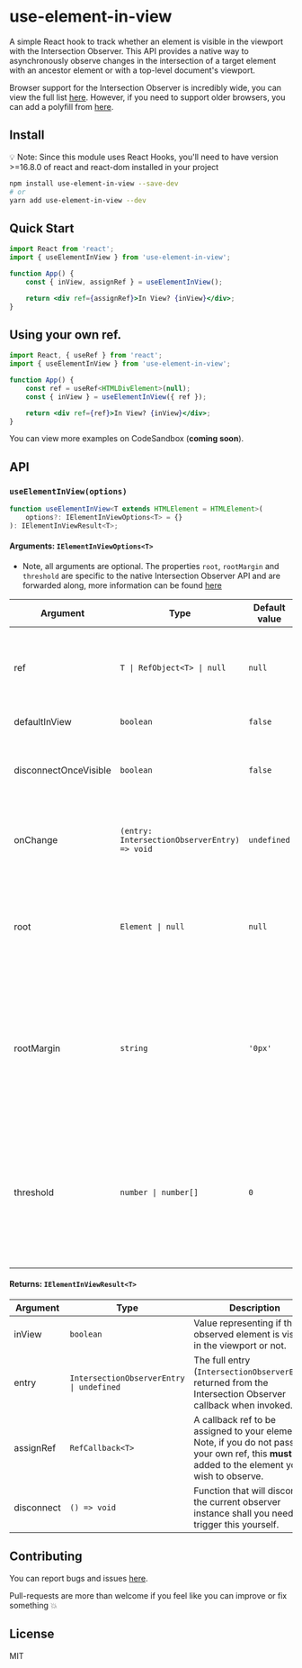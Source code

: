 # use-element-in-view

A simple React hook to track whether an element is visible in the viewport with the Intersection Observer.
This API provides a native way to asynchronously observe changes in the intersection of a target element with an ancestor element or with a top-level document's viewport.

Browser support for the Intersection Observer is incredibly wide, you can view the full list [here](https://caniuse.com/intersectionobserver). However, if you need to support older browsers, you can add a polyfill from [here](https://www.npmjs.com/package/intersection-observer).

## Install

💡 Note: Since this module uses React Hooks, you'll need to have version >=16.8.0 of react and react-dom installed in your project

```sh
npm install use-element-in-view --save-dev
# or
yarn add use-element-in-view --dev
```

## Quick Start

```jsx
import React from 'react';
import { useElementInView } from 'use-element-in-view';

function App() {
    const { inView, assignRef } = useElementInView();

    return <div ref={assignRef}>In View? {inView}</div>;
}
```

## Using your own ref.

```jsx
import React, { useRef } from 'react';
import { useElementInView } from 'use-element-in-view';

function App() {
    const ref = useRef<HTMLDivElement>(null);
    const { inView } = useElementInView({ ref });

    return <div ref={ref}>In View? {inView}</div>;
}
```

You can view more examples on CodeSandbox (**coming soon**).

## API

### `useElementInView(options)`

```ts
function useElementInView<T extends HTMLElement = HTMLElement>(
    options?: IElementInViewOptions<T> = {}
): IElementInViewResult<T>;
```

#### Arguments: `IElementInViewOptions<T>`

-   Note, all arguments are optional. The properties `root`, `rootMargin` and `threshold` are specific to the native Intersection Observer API and are forwarded along, more information can be found [here](https://developer.mozilla.org/en-US/docs/Web/API/IntersectionObserver)

| Argument              | Type                                         | Default value | Description                                                                                                                                                                                                                                                                                                         |
| --------------------- | -------------------------------------------- | ------------- | ------------------------------------------------------------------------------------------------------------------------------------------------------------------------------------------------------------------------------------------------------------------------------------------------------------------- |
| ref                   | `T \| RefObject<T> \| null`                  | `null`        | Pass in your own ref instead of using the ref callback provided. This can be useful if you already have a ref inside your component you want to observe.                                                                                                                                                            |
| defaultInView         | `boolean`                                    | `false`       | Set the default value for the inView property.                                                                                                                                                                                                                                                                      |
| disconnectOnceVisible | `boolean`                                    | `false`       | Will disconnect the observer once the observed element has entered the viewport. A use-case for this is for lazy-loading images.                                                                                                                                                                                    |
| onChange              | `(entry: IntersectionObserverEntry) => void` | `undefined`   | Provide a callback that receives the full `IntersectionObserverEntry` as an argument that fires on each change of element intersection.                                                                                                                                                                             |
| root                  | `Element \| null`                            | `null`        | The `Element` or `Document` whose bounds are used as the bounding box when testing for intersection. If no root value was passed to the constructor or its value is null, the top-level document's viewport is used                                                                                                 |
| rootMargin            | `string`                                     | `'0px'`       | A string which specifies a set of offsets to add to the root's bounding box when calculating intersections, effectively shrinking or growing the root for calculation purposes. The syntax is approximately the same as that for the CSS `margin` property. The default is `"0px 0px 0px 0px"`.                     |
| threshold             | `number \| number[]`                         | `0`           | A list of thresholds, sorted in increasing numeric order, where each threshold is a ratio of intersection area to bounding box area of an observed target. Notifications for a target are generated when any of the thresholds are crossed for that target. If no value was passed to the constructor, `0` is used. |

#### Returns: `IElementInViewResult<T>`

| Argument   | Type                                     | Description                                                                                                                                         |
| ---------- | ---------------------------------------- | --------------------------------------------------------------------------------------------------------------------------------------------------- |
| inView     | `boolean`                                | Value representing if the observed element is visible in the viewport or not.                                                                       |
| entry      | `IntersectionObserverEntry \| undefined` | The full entry (`IntersectionObserverEntry`) returned from the Intersection Observer callback when invoked.                                         |
| assignRef  | `RefCallback<T>`                         | A callback ref to be assigned to your element. Note, if you do not pass in your own ref, this **must** be added to the element you wish to observe. |
| disconnect | `() => void`                             | Function that will disconnect the current observer instance shall you need to trigger this yourself.                                                |

## Contributing

You can report bugs and issues [here](https://github.com/joshuaaron/use-element-in-view/issues/new).

Pull-requests are more than welcome if you feel like you can improve or fix something 💥

## License

MIT
